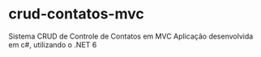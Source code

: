 # crud-contatos-mvc
Sistema CRUD de Controle de Contatos em MVC
Aplicação desenvolvida em c#, utilizando o .NET 6

